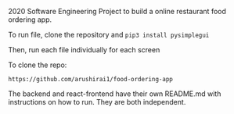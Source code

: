 2020 Software Engineering Project to build a online restaurant food ordering app. 

To run file, clone the repository and ```pip3 install pysimplegui```

Then, run each file individually for each screen

To clone the repo:

```https://github.com/arushirai1/food-ordering-app ```

The backend and react-frontend have their own README.md with instructions on how to run. They are both independent.


